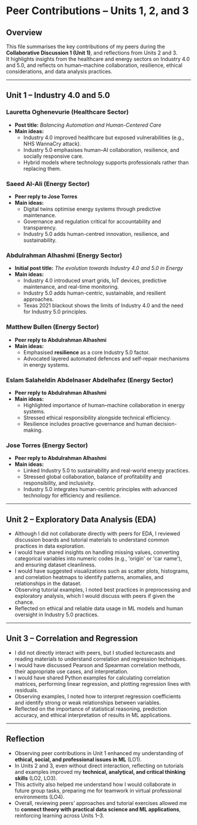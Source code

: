 # Peer Contributions – Units 1, 2, and 3

## Overview
This file summarises the key contributions of my peers during the **Collaborative Discussion 1 (Unit 1)**, and reflections from Units 2 and 3.  
It highlights insights from the healthcare and energy sectors on Industry 4.0 and 5.0, and reflects on human–machine collaboration, resilience, ethical considerations, and data analysis practices.

---

## Unit 1 – Industry 4.0 and 5.0

### Lauretta Oghenevurie (Healthcare Sector)
- **Post title:** *Balancing Automation and Human-Centered Care*  
- **Main ideas:**  
  - Industry 4.0 improved healthcare but exposed vulnerabilities (e.g., NHS WannaCry attack).  
  - Industry 5.0 emphasises human–AI collaboration, resilience, and socially responsive care.  
  - Hybrid models where technology supports professionals rather than replacing them.

### Saeed Al-Ali (Energy Sector)
- **Peer reply to Jose Torres**  
- **Main ideas:**  
  - Digital twins optimise energy systems through predictive maintenance.  
  - Governance and regulation critical for accountability and transparency.  
  - Industry 5.0 adds human-centred innovation, resilience, and sustainability.

### Abdulrahman Alhashmi (Energy Sector)
- **Initial post title:** *The evolution towards Industry 4.0 and 5.0 in Energy*  
- **Main ideas:**  
  - Industry 4.0 introduced smart grids, IoT devices, predictive maintenance, and real-time monitoring.  
  - Industry 5.0 adds human-centric, sustainable, and resilient approaches.  
  - Texas 2021 blackout shows the limits of Industry 4.0 and the need for Industry 5.0 principles.

### Matthew Bullen (Energy Sector)
- **Peer reply to Abdulrahman Alhashmi**  
- **Main ideas:**  
  - Emphasised **resilience** as a core Industry 5.0 factor.  
  - Advocated layered automated defences and self-repair mechanisms in energy systems.

### Eslam Salaheldin Abdelnaser Abdelhafez (Energy Sector)
- **Peer reply to Abdulrahman Alhashmi**  
- **Main ideas:**  
  - Highlighted importance of human–machine collaboration in energy systems.  
  - Stressed ethical responsibility alongside technical efficiency.  
  - Resilience includes proactive governance and human decision-making.

### Jose Torres (Energy Sector)
- **Peer reply to Abdulrahman Alhashmi**  
- **Main ideas:**  
  - Linked Industry 5.0 to sustainability and real-world energy practices.  
  - Stressed global collaboration, balance of profitability and responsibility, and inclusivity.  
  - Industry 5.0 integrates human-centric principles with advanced technology for efficiency and resilience.

---

## Unit 2 – Exploratory Data Analysis (EDA)

- Although I did not collaborate directly with peers for EDA, I reviewed discussion boards and tutorial materials to understand common practices in data exploration.
- I would have shared insights on handling missing values, converting categorical variables into numeric codes (e.g., 'origin' or 'car name'), and ensuring dataset cleanliness.
- I would have suggested visualizations such as scatter plots, histograms, and correlation heatmaps to identify patterns, anomalies, and relationships in the dataset.
- Observing tutorial examples, I noted best practices in preprocessing and exploratory analysis, which I would discuss with peers if given the chance.
- Reflected on ethical and reliable data usage in ML models and human oversight in Industry 5.0 practices.

---

## Unit 3 – Correlation and Regression

- I did not directly interact with peers, but I studied lecturecasts and reading materials to understand correlation and regression techniques.
- I would have discussed Pearson and Spearman correlation methods, their appropriate use cases, and interpretation.
- I would have shared Python examples for calculating correlation matrices, performing linear regression, and plotting regression lines with residuals.
- Observing examples, I noted how to interpret regression coefficients and identify strong or weak relationships between variables.
- Reflected on the importance of statistical reasoning, prediction accuracy, and ethical interpretation of results in ML applications.

---

## Reflection
- Observing peer contributions in Unit 1 enhanced my understanding of **ethical, social, and professional issues in ML** (LO1).  
- In Units 2 and 3, even without direct interaction, reflecting on tutorials and examples improved my **technical, analytical, and critical thinking skills** (LO2, LO3).  
- This activity also helped me understand how I would collaborate in future group tasks, preparing me for teamwork in virtual professional environments (LO4).  
- Overall, reviewing peers’ approaches and tutorial exercises allowed me to **connect theory with practical data science and ML applications**, reinforcing learning across Units 1–3.
